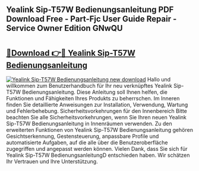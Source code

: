 ## Yealink Sip-T57W Bedienungsanleitung PDF Download Free - Part-Fjc User Guide Repair - Service Owner Edition GNwQU

# <h2><a href="http://df52wxy.blite.top/?on=Yealink+Sip-T57W+Bedienungsanleitung">🔗Download 👉🔴 Yealink Sip-T57W Bedienungsanleitung</a></h2>

[![Yealink Sip-T57W Bedienungsanleitung new download](https://i.imgur.com/lujVjoI.png)](http://df52wxy.blite.top/?on=Yealink+Sip-T57W+Bedienungsanleitung)
Hallo und willkommen zum Benutzerhandbuch für Ihr neu verknüpftes Yealink Sip-T57W Bedienungsanleitung. Diese Anleitung soll Ihnen helfen, die Funktionen und Fähigkeiten Ihres Produkts zu beherrschen. Im Inneren finden Sie detaillierte Anweisungen zur Installation, Verwendung, Wartung und Fehlerbehebung. Sicherheitsvorkehrungen für den Innenbereich Bitte beachten Sie alle Sicherheitsvorkehrungen, wenn Sie Ihren neuen Yealink Sip-T57W Bedienungsanleitung in Innenräumen verwenden. Zu den erweiterten Funktionen von Yealink Sip-T57W Bedienungsanleitung gehören Gesichtserkennung, Gestensteuerung, anpassbare Profile und automatisierte Aufgaben, auf die alle über die Benutzeroberfläche zugegriffen und angepasst werden können. Vielen Dank, dass Sie sich für Yealink Sip-T57W BedienungsanleitungD entschieden haben. Wir schätzen Ihr Vertrauen und Ihre Unterstützung.
